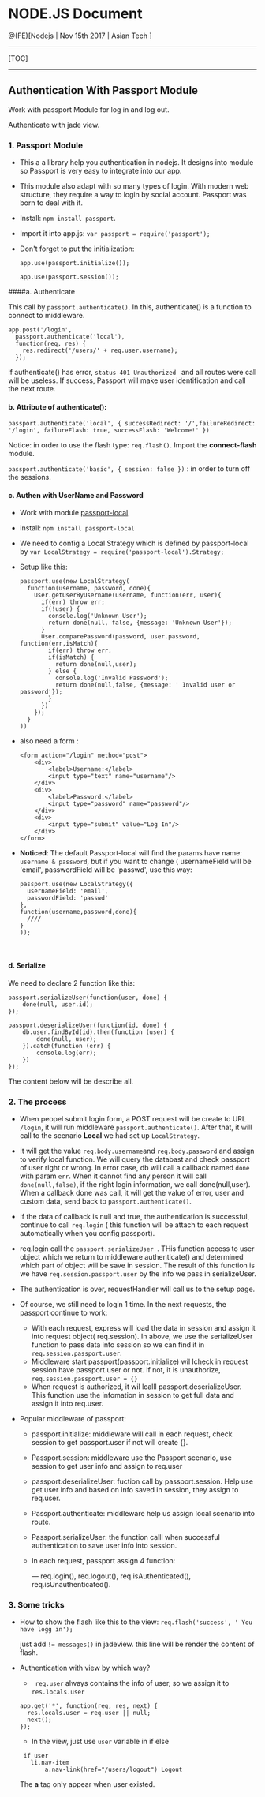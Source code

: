 # NODE.JS Document

@(FE)[Nodejs | Nov 15th 2017 | Asian Tech ]

------

[TOC]

------

## Authentication With Passport Module

Work with passport Module for log in and log out. 

Authenticate with jade view.

### 1. Passport Module

- This a a library help you authentication in nodejs. It designs into module so Passport is very easy to integrate into our app.

- This module also adapt with so many types of login. With modern web structure, they require a way to login by social account. Passport was born to deal with it.

- Install: `npm install passport`.

- Import it into app.js: `var passport = require('passport');`

- Don't forget to put the initialization:

  `app.use(passport.initialize());`

  `app.use(passport.session());`


####a. Authenticate

This call by `passport.authenticate()`. In this, authenticate() is a function to connect to middleware. 

```
app.post('/login',
  passport.authenticate('local'),
  function(req, res) {
    res.redirect('/users/' + req.user.username);
  });
```

if authenticate() has error, `status 401 Unauthorized ` and all routes were call will be useless. If success, Passport will make user identification and call the next route.

#### b. Attribute of authenticate():

```
passport.authenticate('local', { successRedirect: '/',failureRedirect: '/login', failureFlash: true, successFlash: 'Welcome!' })
```

Notice: in order to use the flash type: `req.flash()`. Import the **connect-flash** module.

`passport.authenticate('basic', { session: false })` : in order to turn off the sessions. 

#### c. Authen with UserName and Password

- Work with module [passport-local](https://github.com/jaredhanson/passport-local)

- install: `npm install passport-local`

- We need to config a Local Strategy which is defined by passport-local by `var LocalStrategy = require('passport-local').Strategy;`

- Setup like this:

  ```
  passport.use(new LocalStrategy(
    function(username, password, done){
      User.getUserByUsername(username, function(err, user){
        if(err) throw err;
        if(!user) {
          console.log('Unknown User');
          return done(null, false, {message: 'Unknown User'});
        }
        User.comparePassword(password, user.password, function(err,isMatch){
          if(err) throw err;
          if(isMatch) {
            return done(null,user);
          } else {
            console.log('Invalid Password');
            return done(null,false, {message: ' Invalid user or password'});
          }
        })
      });
    }
  ))
  ```

- also need a form : 

  ```
  <form action="/login" method="post">
      <div>
          <label>Username:</label>
          <input type="text" name="username"/>
      </div>
      <div>
          <label>Password:</label>
          <input type="password" name="password"/>
      </div>
      <div>
          <input type="submit" value="Log In"/>
      </div>
  </form>
  ```

- **Noticed**: The default Passport-local will find the params have name: `username & password`, but if you want to change ( usernameField will be 'email', passwordField will be 'passwd', use this way:

  ```
  passport.use(new LocalStrategy({
    usernameField: 'email',
    passwordField: 'passwd'
  },
  function(username,password,done){
    ////
  }
  ));
  ```

  ​

#### d. Serialize

We need to declare 2 function like this:

```
passport.serializeUser(function(user, done) {
    done(null, user.id);
});

passport.deserializeUser(function(id, done) {
    db.user.findById(id).then(function (user) {
        done(null, user);
    }).catch(function (err) {
        console.log(err);
    })
});
```

The content below will be describe all.

### 2. The process

- When peopel submit login form, a POST request will be create to URL `/login`, it will run middleware `passport.authenticate()`.  After that, it will call to the scenario **Local** we had set up `LocalStrategy`.

- It will get the value `req.body.username`and `req.body.password` and assign to verify local function. We will query the databast and check passport of user right or wrong. In error case, db will call a callback named `done` with param `err`. When it cannot find any person it will call `done(null,false)`, if the right login information, we call done(null,user). When a callback done was call, it will get the value of error, user and custom data, send back to `passport.authenticate()`.

- If the data of callback is null and true, the authentication is successful, continue to call `req.login` ( this function will be attach to each request automatically when you config passport).

- req.login call the `passport.serializeUser `. THis function access to user object which we return to middleware authenticate() and determined which part of object will be save in session. The result of this function is we have `req.session.passport.user` by the info we pass in serializeUser. 

- The authentication is over, requestHandler will call us to the setup page.

- Of course, we still need to login 1 time. In the next requests, the passport continue to work:

  - With each request, express will load the data in session and assign it into request object( req.session). In above, we use the serializeUser function to pass data into session so we can find it in `req.session.passport.user`.
  - Middleware start passport(passport.initialize) wil lcheck in request session have passport.user or not. if not, it is unauthorize, `req.session.passport.user = {}`
  - When request is authorized, it wil lcalll passport.deserializeUser. This function use the infomation in session to get full data and assign it into req.user.

- Popular middleware of passport:

  - passport.initialize: middleware will call in each request, check session to get passport.user if not will create {}.

  - Passport.session: middleware use the Passport scenario, use session to get user info and assign to req.user

  - passport.deserializeUser: fuction call by passport.session. Help use get user info and based on info saved in session, they assign to req.user.

  - Passport.authenticate: middleware help us assign local scenario into route.

  - Passport.serializeUser: the function calll when successful authentication to save user info into session.

  - In each request, passport assign 4 function:

    — req.login(), req.logout(), req.isAuthenticated(), req.isUnauthenticated().

### 3. Some tricks

- How to show the flash like this to the view: `req.flash('success', ' You have logg in');`

  just add `!= messages()` in jadeview. this line will be render the content of flash. 

- Authentication with view by which way?

  - ` req.user` always contains the info of user, so we assign it to `res.locals.user`

  ```
  app.get('*', function(req, res, next) {
    res.locals.user = req.user || null;
    next();
  });
  ```

  - In the view, just use `user` variable in if else

  ```
   if user
     li.nav-item
    	 a.nav-link(href="/users/logout") Logout
  ```

  The **a** tag only appear when user existed.

